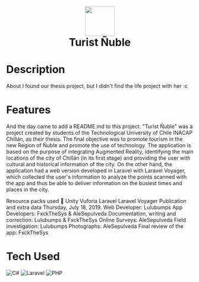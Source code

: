 <div align="center">
      <h1> <img src="https://raw.githubusercontent.com/lulubumps/TuristNuble/main/Assets/recursos/t%C3%B1.png" width="80px"><br/>Turist Ñuble</h1>
     </div>


# Description
About I found our thesis project, but I didn't find the life project with her :c

# Features
And the day came to add a README.md to this project. "Turist Ñuble" was a project created by students of the Technological University of Chile INACAP Chillán, as their thesis. The final objective was to promote tourism in the new Region of Ñuble and promote the use of technology. The application is based on the purpose of integrating Augmented Reality, identifying the main locations of the city of Chillán (in its first stage) and providing the user with cultural and historical information of the city. On the other hand, the application had a web version developed in Laravel with Laravel Voyager, which collected the user's information to analyze the points scanned with the app and thus be able to deliver information on the busiest times and places in the city.

Resource packs used 🔧
Unity
Vuforia
Laravel
Laravel Voyager
Publication and extra data
Thursday, July 18, 2019.
Web Developer: Lulubumps
App Developers: FxckTheSys & AleSepulveda
Documentation, writing and correction: Lulubumps & FxckTheSys
Online Surveys: AleSepulveda
Field investigation: Lulubumps
Photographs: AleSepulveda
Final review of the app: FxckTheSys

# Tech Used
 ![C#](https://img.shields.io/badge/c%23-%23239120.svg?style=for-the-badge&logo=c-sharp&logoColor=white) ![Laravel](https://img.shields.io/badge/laravel-%23FF2D20.svg?style=for-the-badge&logo=laravel&logoColor=white) ![PHP](https://img.shields.io/badge/php-%23777BB4.svg?style=for-the-badge&logo=php&logoColor=white)
      
    
